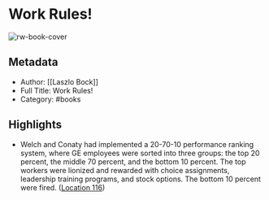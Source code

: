 # Work Rules!

![rw-book-cover](https://images-na.ssl-images-amazon.com/images/I/51TPjAJtd4L._SL200_.jpg)

## Metadata
- Author: [[Laszlo Bock]]
- Full Title: Work Rules!
- Category: #books

## Highlights
- Welch and Conaty had implemented a 20-70-10 performance ranking system, where GE employees were sorted into three groups: the top 20 percent, the middle 70 percent, and the bottom 10 percent. The top workers were lionized and rewarded with choice assignments, leadership training programs, and stock options. The bottom 10 percent were fired. ([Location 116](https://readwise.io/to_kindle?action=open&asin=B00MEMMVB8&location=116))
